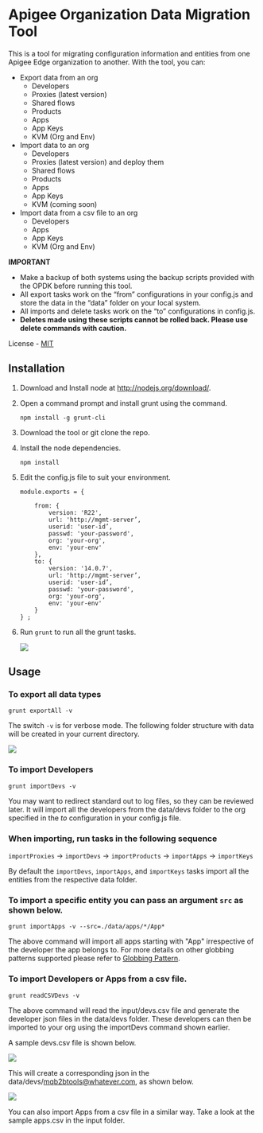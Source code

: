 # Apigee Organization Data Migration Tool

This is a tool for migrating configuration information and entities from one Apigee Edge organization to another. With the tool, you can:

- Export data from an org
  - Developers
  - Proxies (latest version)
  - Shared flows
  - Products
  - Apps
  - App Keys
  - KVM (Org and Env)
- Import data to an org
  - Developers
  - Proxies (latest version) and deploy them 
  - Shared flows
  - Products
  - Apps
  - App Keys
  - KVM (coming soon)
- Import data from a csv file to an org
  - Developers
  - Apps
  - App Keys
  - KVM (Org and Env)

**IMPORTANT**
- Make a backup of both systems using the backup scripts provided with the OPDK before running this tool.
- All export tasks work on the “from” configurations in your config.js and store the data in the “data” folder on your local system.
- All imports and delete tasks work on the “to” configurations in config.js. 
- **Deletes made using these scripts cannot be rolled back. Please use delete commands with caution.**

License -  [MIT](https://github.com/apigeecs/apigee-migrate-tool/blob/master/LICENSE) 

## Installation

1.	Download and Install node at http://nodejs.org/download/.

2.	Open a command prompt and install grunt using the command.

	```
	npm install -g grunt-cli
	```

3.	Download the tool or git clone the repo.

4.	Install the node dependencies. 

	```
	npm install
	```

5.	Edit the config.js file to suit your environment.

	```
	module.exports = {

		from: {
			version: 'R22',
			url: 'http://mgmt-server’,
			userid: 'user-id’,
			passwd: 'your-password',
			org: 'your-org',
			env: 'your-env'
		},
		to: {
			version: '14.0.7',
			url: 'http://mgmt-server’,
			userid: 'user-id’,
			passwd: 'your-password',
			org: 'your-org',
			env: 'your-env'
		}
	} ;
	```

6. Run `grunt` to run all the grunt tasks.

   ![](https://github.com/shahbagdadi/apigee-migrate-tool/blob/master/image/tasks.png)


## Usage

### To export all data types 
```
grunt exportAll -v
```	
The switch `-v` is for verbose mode. The following folder structure with data will be created in your current directory.

 ![](https://github.com/shahbagdadi/apigee-migrate-tool/blob/master/image/export.png)


### To import Developers

```
grunt importDevs -v 
```

You may want to redirect standard out to log files, so they can be reviewed later. It will import all the developers from the data/devs folder to the org specified in the *to* configuration in your config.js file.

### When importing, run tasks in the following sequence

 `importProxies` -> `importDevs` -> `importProducts` -> `importApps` -> `importKeys`

By default the `importDevs`, `importApps`, and `importKeys` tasks import all the entities from the respective data folder. 

### To import a specific entity you can pass an argument `src` as shown below.

```
grunt importApps -v --src=./data/apps/*/App*
```
	
The above command will import all apps starting with "App" irrespective of the developer the app belongs to. 
For more details on other globbing patterns supported please refer to [Globbing Pattern](http://gruntjs.com/configuring-tasks#globbing-patterns).

### To import Developers or Apps from a csv file.

```
grunt readCSVDevs -v 
```

The above command will read the input/devs.csv file and generate the developer json files in the data/devs folder. These developers can then be imported to your org using the importDevs command shown earlier. 

A sample devs.csv file is shown below.

![](https://github.com/shahbagdadi/apigee-migrate-tool/blob/master/image/devs_csv.png)

This will create a corresponding json in the data/devs/mqb2btools@whatever.com, as shown below.

![](https://github.com/shahbagdadi/apigee-migrate-tool/blob/master/image/dev_json.png)

You can also import Apps from a csv file in a similar way. Take a look at the sample apps.csv in the input folder.

